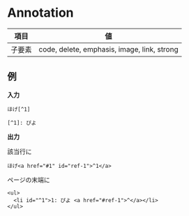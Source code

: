 # Annotation

| 項目   | 値                                          |
| ------ | ------------------------------------------- |
| 子要素 | code, delete, emphasis, image, link, strong |

## 例

**入力**

```
ほげ[^1]

[^1]: ぴよ
```

**出力**

該当行に

```
ほげ<a href="#1" id="ref-1">^1</a>
```

ページの末端に

```
<ul>
  <li id="^1">1: ぴよ <a href="#ref-1">^</a></li>
</ul>
```
